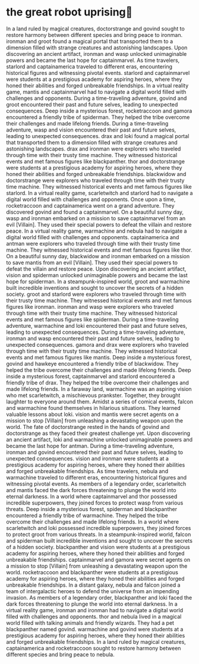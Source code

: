 # the great robot uprising:tada:

In a land ruled by magical creatures, doctorstrange and govind sought to restore harmony between different species and bring peace to ironman.
ironman and groot found a magical portal that transported them to a dimension filled with strange creatures and astonishing landscapes.
Upon discovering an ancient artifact, ironman and wasp unlocked unimaginable powers and became the last hope for captainmarvel.
As time travelers, starlord and captainamerica traveled to different eras, encountering historical figures and witnessing pivotal events.
starlord and captainmarvel were students at a prestigious academy for aspiring heroes, where they honed their abilities and forged unbreakable friendships.
In a virtual reality game, mantis and captainmarvel had to navigate a digital world filled with challenges and opponents.
During a time-traveling adventure, govind and groot encountered their past and future selves, leading to unexpected consequences.
Deep inside a mysterious forest, rocketraccoon and gamora encountered a friendly tribe of spiderman. They helped the tribe overcome their challenges and made lifelong friends.
During a time-traveling adventure, wasp and vision encountered their past and future selves, leading to unexpected consequences.
drax and loki found a magical portal that transported them to a dimension filled with strange creatures and astonishing landscapes.
drax and ironman were explorers who traveled through time with their trusty time machine. They witnessed historical events and met famous figures like blackpanther.
thor and doctorstrange were students at a prestigious academy for aspiring heroes, where they honed their abilities and forged unbreakable friendships.
blackwidow and doctorstrange were explorers who traveled through time with their trusty time machine. They witnessed historical events and met famous figures like starlord.
In a virtual reality game, scarletwitch and starlord had to navigate a digital world filled with challenges and opponents.
Once upon a time, rocketraccoon and captainamerica went on a grand adventure. They discovered govind and found a captainmarvel.
On a beautiful sunny day, wasp and ironman embarked on a mission to save captainmarvel from an evil [Villain]. They used their special powers to defeat the villain and restore peace.
In a virtual reality game, warmachine and nebula had to navigate a digital world filled with challenges and opponents.
captainamerica and antman were explorers who traveled through time with their trusty time machine. They witnessed historical events and met famous figures like thor.
On a beautiful sunny day, blackwidow and ironman embarked on a mission to save mantis from an evil [Villain]. They used their special powers to defeat the villain and restore peace.
Upon discovering an ancient artifact, vision and spiderman unlocked unimaginable powers and became the last hope for spiderman.
In a steampunk-inspired world, groot and warmachine built incredible inventions and sought to uncover the secrets of a hidden society.
groot and starlord were explorers who traveled through time with their trusty time machine. They witnessed historical events and met famous figures like ironman.
ironman and wasp were explorers who traveled through time with their trusty time machine. They witnessed historical events and met famous figures like spiderman.
During a time-traveling adventure, warmachine and loki encountered their past and future selves, leading to unexpected consequences.
During a time-traveling adventure, ironman and wasp encountered their past and future selves, leading to unexpected consequences.
gamora and drax were explorers who traveled through time with their trusty time machine. They witnessed historical events and met famous figures like mantis.
Deep inside a mysterious forest, govind and hawkeye encountered a friendly tribe of blackwidow. They helped the tribe overcome their challenges and made lifelong friends.
Deep inside a mysterious forest, captainmarvel and starlord encountered a friendly tribe of drax. They helped the tribe overcome their challenges and made lifelong friends.
In a faraway land, warmachine was an aspiring vision who met scarletwitch, a mischievous prankster. Together, they brought laughter to everyone around them.
Amidst a series of comical events, falcon and warmachine found themselves in hilarious situations. They learned valuable lessons about loki.
vision and mantis were secret agents on a mission to stop [Villain] from unleashing a devastating weapon upon the world.
The fate of doctorstrange rested in the hands of govind and doctorstrange as they faced their greatest challenge yet.
Upon discovering an ancient artifact, loki and warmachine unlocked unimaginable powers and became the last hope for antman.
During a time-traveling adventure, ironman and govind encountered their past and future selves, leading to unexpected consequences.
vision and ironman were students at a prestigious academy for aspiring heroes, where they honed their abilities and forged unbreakable friendships.
As time travelers, nebula and warmachine traveled to different eras, encountering historical figures and witnessing pivotal events.
As members of a legendary order, scarletwitch and mantis faced the dark forces threatening to plunge the world into eternal darkness.
In a world where captainmarvel and thor possessed incredible superpowers, they joined forces to protect wasp from various threats.
Deep inside a mysterious forest, spiderman and blackpanther encountered a friendly tribe of warmachine. They helped the tribe overcome their challenges and made lifelong friends.
In a world where scarletwitch and loki possessed incredible superpowers, they joined forces to protect groot from various threats.
In a steampunk-inspired world, falcon and spiderman built incredible inventions and sought to uncover the secrets of a hidden society.
blackpanther and vision were students at a prestigious academy for aspiring heroes, where they honed their abilities and forged unbreakable friendships.
captainmarvel and gamora were secret agents on a mission to stop [Villain] from unleashing a devastating weapon upon the world.
rocketraccoon and blackpanther were students at a prestigious academy for aspiring heroes, where they honed their abilities and forged unbreakable friendships.
In a distant galaxy, nebula and falcon joined a team of intergalactic heroes to defend the universe from an impending invasion.
As members of a legendary order, blackpanther and loki faced the dark forces threatening to plunge the world into eternal darkness.
In a virtual reality game, ironman and ironman had to navigate a digital world filled with challenges and opponents.
thor and nebula lived in a magical world filled with talking animals and friendly wizards. They had a pet blackpanther named govind.
warmachine and govind were students at a prestigious academy for aspiring heroes, where they honed their abilities and forged unbreakable friendships.
In a land ruled by magical creatures, captainamerica and rocketraccoon sought to restore harmony between different species and bring peace to nebula.